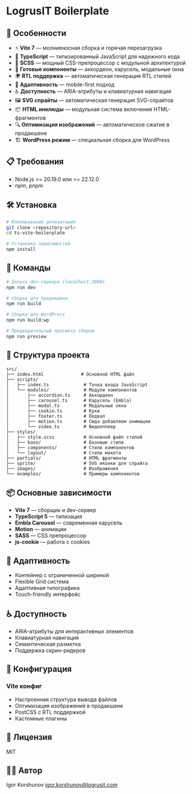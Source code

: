 # LogrusIT Boilerplate

## 🚀 Особенности

- ⚡ **Vite 7** — молниеносная сборка и горячая перезагрузка
- 📘 **TypeScript** — типизированный JavaScript для надежного кода
- 🎨 **SCSS** — мощный CSS-препроцессор с модульной архитектурой
- 🔧 **Готовые компоненты** — аккордеон, карусель, модальные окна
- 🌍 **RTL поддержка** — автоматическая генерация RTL стилей
- 📱 **Адаптивность** — mobile-first подход
- ♿ **Доступность** — ARIA-атрибуты и клавиатурная навигация
- 🖼️ **SVG спрайты** — автоматическая генерация SVG-спрайтов
- 📦 **HTML инклюды** — модульная система включения HTML-фрагментов
- 🔍 **Оптимизация изображений** — автоматическое сжатие в продакшене
- 🏗️ **WordPress режим** — специальная сборка для WordPress

## 📋 Требования

- Node.js >= 20.19.0 или >= 22.12.0
- npm, pnpm

## 🛠️ Установка

```bash
# Клонирование репозитория
git clone <repository-url>
cd ts-vite-boilerplate

# Установка зависимостей
npm install
```

## 🚀 Команды

```bash
# Запуск dev-сервера (localhost:3000)
npm run dev

# Сборка для продакшена
npm run build

# Сборка для WordPress
npm run build:wp

# Предварительный просмотр сборки
npm run preview
```

## 📁 Структура проекта

```
src/
├── index.html              # Основной HTML файл
├── scripts/
│   ├── index.ts             # Точка входа JavaScript
│   └── modules/             # Модули компонентов
│       ├── accordion.ts     # Аккордеон
│       ├── carousel.ts      # Карусель (Embla)
│       ├── modal.ts         # Модальные окна
│       ├── cookie.ts        # Куки
│       ├── footer.ts        # Подвал
│       ├── motion.ts        # Сюда добавляем анимации
│       └── video.ts         # Видеоплеер
├── styles/
│   ├── style.scss           # Основной файл стилей
│   ├── base/                # Базовые стили
│   ├── components/          # Стили компонентов
│   └── layout/              # Стили макета
├── partials/                # HTML фрагменты
├── sprite/                  # SVG иконки для спрайта
├── images/                  # Изображения
└── examples/                # Примеры компонентов
```

## 📦 Основные зависимости

- **Vite 7** — сборщик и dev-сервер
- **TypeScript 5** — типизация
- **Embla Carousel** — современная карусель
- **Motion** — анимации
- **SASS** — CSS препроцессор
- **js-cookie** — работа с cookies

## 📱 Адаптивность

- Контейнер с ограниченной шириной
- Flexible Grid система
- Адаптивная типографика
- Touch-friendly интерфейс

## ♿ Доступность

- ARIA-атрибуты для интерактивных элементов
- Клавиатурная навигация
- Семантическая разметка
- Поддержка скрин-ридеров

## 🔧 Конфигурация

### Vite конфиг

- Настроенная структура вывода файлов
- Оптимизация изображений в продакшене
- PostCSS с RTL поддержкой
- Кастомные плагины

## 📝 Лицензия

MIT

## 👨‍💻 Автор

Igor Korshunov <igor.korshunov@logrusit.com>
